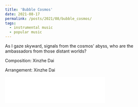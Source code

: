 ```yaml
---
title: 'Bubble Cosmos'
date: 2021-08-17
permalink: /posts/2021/08/bubble_cosmos/
tags:
  - instrumental music
  - popular music
---
```


As I gaze skyward, signals from the cosmos' abyss, who are the ambassadors from those distant worlds?

Composition: Xinzhe Dai

Arrangement: Xinzhe Dai

<iframe frameborder="no" border="0" marginwidth="0" marginheight="0" width=330 height=86 src="//music.163.com/outchain/player?type=2&id=1870322048&auto=1&height=66"></iframe>

